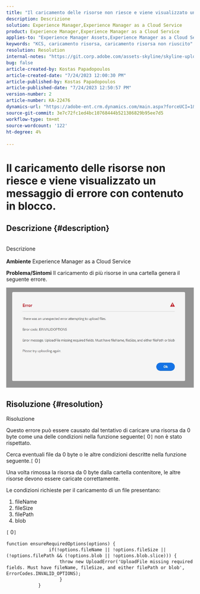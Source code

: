 ```yaml
---
title: "Il caricamento delle risorse non riesce e viene visualizzato un messaggio di errore con contenuto in blocco."
description: Descrizione
solution: Experience Manager,Experience Manager as a Cloud Service
product: Experience Manager,Experience Manager as a Cloud Service
applies-to: "Experience Manager Assets,Experience Manager as a Cloud Service"
keywords: "KCS, caricamento risorsa, caricamento risorsa non riuscito"
resolution: Resolution
internal-notes: "https://git.corp.adobe.com/assets-skyline/skyline-upload/blob/6d124d4083060e139b2e2d6ac99b33087bc85a53/src/upload-file.js#L32"
bug: false
article-created-by: Kostas Papadopoulos
article-created-date: "7/24/2023 12:00:30 PM"
article-published-by: Kostas Papadopoulos
article-published-date: "7/24/2023 12:50:57 PM"
version-number: 2
article-number: KA-22476
dynamics-url: "https://adobe-ent.crm.dynamics.com/main.aspx?forceUCI=1&pagetype=entityrecord&etn=knowledgearticle&id=42946eae-192a-ee11-bdf4-6045bd006b4b"
source-git-commit: 3e7c72fc1ed4bc10768444b521386829b95ee7d5
workflow-type: tm+mt
source-wordcount: '122'
ht-degree: 4%

---
```


# Il caricamento delle risorse non riesce e viene visualizzato un messaggio di errore con contenuto in blocco.

## Descrizione {#description}

<br>Descrizione<br><br>
<b>Ambiente</b>
Experience Manager as a Cloud Service

<b>Problema/Sintomi</b>
Il caricamento di più risorse in una cartella genera il seguente errore.

![](assets/___44946eae-192a-ee11-bdf4-6045bd006b4b___.jpeg)


## Risoluzione {#resolution}

Risoluzione<br>


Questo errore può essere causato dal tentativo di caricare una risorsa da 0 byte come una delle condizioni nella funzione seguente`[` 0`]`  non è stato rispettato.

Cerca eventuali file da 0 byte o le altre condizioni descritte nella funzione seguente.`[` 0`]`

Una volta rimossa la risorsa da 0 byte dalla cartella contenitore, le altre risorse devono essere caricate correttamente.

Le condizioni richieste per il caricamento di un file presentano:

1. fileName
2. fileSize
3. filePath
4. blob


`[` 0`]`


```none
function ensureRequiredOptions(options) {
                if(!options.fileName || !options.fileSize || (!options.filePath && (!options.blob || !options.blob.slice))) {
                    throw new UploadError('UploadFile missing required fields. Must have fileName, fileSize, and either filePath or blob', ErrorCodes.INVALID_OPTIONS);
                    }
            }
```

